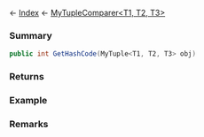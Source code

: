 ← [Index](Api-Index) ← [MyTupleComparer<T1, T2, T3>](VRage.MyTupleComparer`3)

### Summary

```csharp
public int GetHashCode(MyTuple<T1, T2, T3> obj)
```

### Returns

### Example

### Remarks

